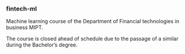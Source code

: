 ### fintech-ml

Machine learning course of the Department of Financial technologies in business MIPT.

The course is closed ahead of schedule due to the passage of a similar during the Bachelor’s degree.
